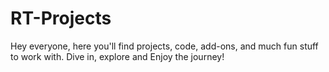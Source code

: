 # RT-Projects
Hey everyone, here you'll find projects, code, add-ons, and much fun stuff to work with. Dive in, explore and Enjoy the journey!

